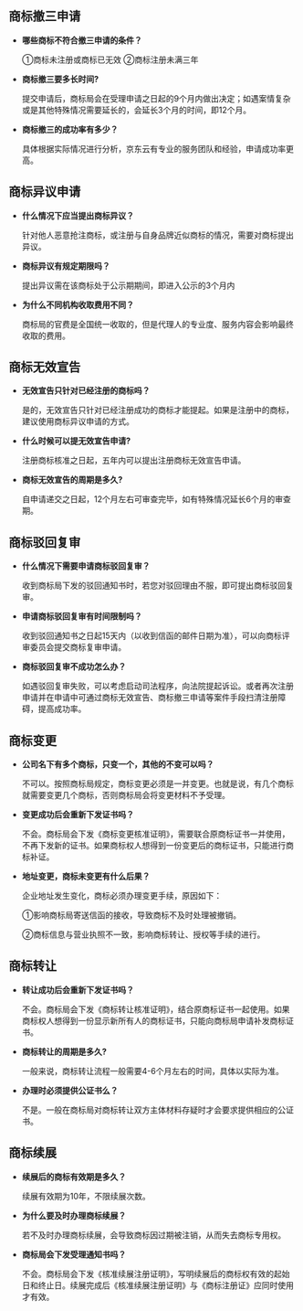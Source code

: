   ## 商标撤三申请
- **哪些商标不符合撤三申请的条件？**

  ①商标未注册或商标已无效  ②商标注册未满三年

- **商标撤三要多长时间?**

  提交申请后，商标局会在受理申请之日起的9个月内做出决定；如遇案情复杂或是其他特殊情况需要延长的，会延长3个月的时间，即12个月。

- **商标撤三的成功率有多少？**

  具体根据实际情况进行分析，京东云有专业的服务团队和经验，申请成功率更高。

## 商标异议申请

- **什么情况下应当提出商标异议？**

  针对他人恶意抢注商标，或注册与自身品牌近似商标的情况，需要对商标提出异议。

- **商标异议有规定期限吗？**

  提出异议需在该商标处于公示期期间，即进入公示的3个月内

- **为什么不同机构收取费用不同？**

  商标局的官费是全国统一收取的，但是代理人的专业度、服务内容会影响最终收取的费用。

## 商标无效宣告

- **无效宣告只针对已经注册的商标吗？**
  
  是的，无效宣告只针对已经注册成功的商标才能提起。如果是注册中的商标，建议使用商标异议申请的方式。

- **什么时候可以提无效宣告申请?**

  注册商标核准之日起，五年内可以提出注册商标无效宣告申请。

- **商标无效宣告的周期是多久?**

  自申请递交之日起，12个月左右可审查完毕，如有特殊情况延长6个月的审查期。

## 商标驳回复审

- **什么情况下需要申请商标驳回复审？**

  收到商标局下发的驳回通知书时，若您对驳回理由不服，即可提出商标驳回复审。

- **申请商标驳回复审有时间限制吗？**

  收到驳回通知书之日起15天内（以收到信函的邮件日期为准），可以向商标评审委员会提交商标复审申请。

- **商标驳回复审不成功怎么办？**

  如遇驳回复审失败，可以考虑启动司法程序，向法院提起诉讼。或者再次注册申请并在申请中可通过商标无效宣告、商标撤三申请等案件手段扫清注册障碍，提高成功率。

## 商标变更

- **公司名下有多个商标，只变一个，其他的不变可以吗？**

  不可以。按照商标局规定，商标变更必须是一并变更。也就是说，有几个商标就需要变更几个商标，否则商标局会将变更材料不予受理。

- **变更成功后会重新下发证书吗？**

  不会。商标局会下发《商标变更核准证明》，需要联合原商标证书一并使用，不再下发新的证书。如果商标权人想得到一份变更后的商标证书，只能进行商标补证。

- **地址变更，商标未变更有什么后果？**

  企业地址发生变化，商标必须办理变更手续，原因如下：

  ①影响商标局寄送信函的接收，导致商标不及时处理被撤销。

  ②商标信息与营业执照不一致，影响商标转让、授权等手续的进行。

## 商标转让

- **转让成功后会重新下发证书吗？**

  不会。商标局会下发《商标转让核准证明》，结合原商标证书一起使用。如果商标权人想得到一份显示新所有人的商标证书，只能向商标局申请补发商标证书。

- **商标转让的周期是多久?**
 
  一般来说，商标转让流程一般需要4-6个月左右的时间，具体以实际为准。

- **办理时必须提供公证书么？**

  不是。一般在商标局对商标转让双方主体材料存疑时才会要求提供相应的公证书。

## 商标续展

- **续展后的商标有效期是多久？**

  续展有效期为10年，不限续展次数。

- **为什么要及时办理商标续展？**

  若不及时办理商标续展，会导致商标因过期被注销，从而失去商标专用权。

- **商标局会下发受理通知书吗？**

  不会。商标局会下发《核准续展注册证明》，写明续展后的商标权有效的起始日和终止日。续展完成后《核准续展注册证明》与《商标注册证》应同时使用才有效。

